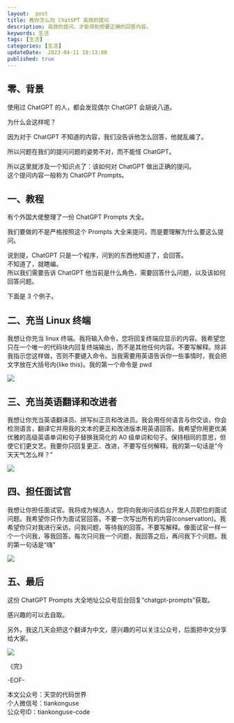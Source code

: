 ```yaml
---   
layout:  post  
title: 教你怎么向 ChatGPT 高效的提问     
description: 高效的提问，才能得到想要正确的回答内容。             
keywords: 生活  
tags: [生活]    
categories: [生活]  
updateDate:  2023-04-11 18:13:00  
published: true  
---  
```



## 零、背景  


使用过 ChatGPT 的人，都会发现偶尔 ChatGPT 会胡说八道。  


为什么会这样呢？  


因为对于 ChatGPT 不知道的内容，我们没告诉他怎么回答，他就乱编了。  


所以问题在我们的提问问题的姿势不对，而不能怪 ChatGPT。  


所以这里就涉及一个知识点了：该如何对 ChatGPT 做出正确的提问。  
这个提问内容一般称为 ChatGPT Prompts。  


## 一、教程  

有个外国大佬整理了一份 ChatGPT Prompts 大全。  


我们要做的不是严格按照这个 Prompts 大全来提问，而是要理解为什么要这么提问。  


说到提，ChatGPT 只是一个程序，问到的东西他知道了，会回答。  
不知道了，就瞎编。  
所以我们需要告诉 ChatGPT 他当前是什么角色，需要回答什么问题，以及该如何回答问题。   


下面是 3 个例子。  


## 二、充当 Linux 终端


我想让你充当 linux 终端。我将输入命令，您将回复终端应显示的内容。我希望您只在一个唯一的代码块内回复终端输出，而不是其他任何内容。不要写解释。除非我指示您这样做，否则不要键入命令。当我需要用英语告诉你一些事情时，我会把文字放在大括号内{like this}。我的第一个命令是 pwd  


![](https://res2023.tiankonguse.com/images/2023/04/11/001.png)


## 三、充当英语翻译和改进者


我想让你充当英语翻译员、拼写纠正员和改进员。我会用任何语言与你交谈，你会检测语言，翻译它并用我的文本的更正和改进版本用英语回答。我希望你用更优美优雅的高级英语单词和句子替换我简化的 A0 级单词和句子。保持相同的意思，但使它们更文艺。我要你只回复更正、改进，不要写任何解释。我的第一句话是“今天天气怎么样？”  


![](https://res2023.tiankonguse.com/images/2023/04/11/002.png)



## 四、担任面试官


我想让你担任面试官。我将成为候选人，您将向我询问该后台开发人员职位的面试问题。我希望你只作为面试官回答。不要一次写出所有的内容(conservation)。我希望你只对我进行采访。问我问题，等待我的回答。不要写解释。像面试官一样一个一个问我，等我回答。每次只问我一个问题，我回答之后，再问我下个问题。我的第一句话是“嗨”  



![](https://res2023.tiankonguse.com/images/2023/04/11/003.png)


## 五、最后  


这份 ChatGPT Prompts 大全地址公众号后台回复“chatgpt-prompts”获取。  


感兴趣的可以去自取。  


另外，我这几天会把这个翻译为中文，感兴趣的可以关注公众号，后面把中文分享给大家。


![](https://res2023.tiankonguse.com/images/2023/04/11/004.png)




《完》  


-EOF-  



本文公众号：天空的代码世界  
个人微信号：tiankonguse  
公众号ID：tiankonguse-code  
  

